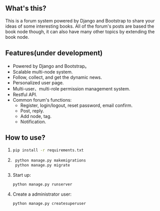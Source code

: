 ## What's this?
This is a forum system powered by Django and Bootstrap to share your ideas of some interesting books. All of the forum's posts are based the book node though, it can also have many other topics by extending the book node.

## Features(under development)
- Powered by Django and Bootstrap。
- Scalable multi-node system.
- Follow, collect, and get the dynamic news. 
- Personalized user page.
- Multi-user、multi-role permission management system.
- Restful API.
- Common forum's functions:
    + Register, login/logout, reset password, email confirm.
    + Post, reply.
    + Add node, tag.
    + Notification.

## How to use?
1.  ```bash
    pip install -r requirements.txt
    ```
    
2. ```bash
    python manage.py makemigrations
    python manage.py migrate
    ```

3. Start up:
    ```bash
    python manage.py runserver
    ```
4. Create a administrator user:
    ```bash
    python manage.py createsuperuser
    ```


